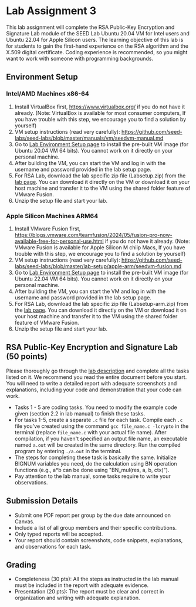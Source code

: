 # Lab Assignment 3

This lab assignment will complete the RSA Public-Key Encryption and Signature Lab module of the SEED Lab Ubuntu 20.04 VM for Intel users and Ubuntu 22.04 for Apple Silicon users. The learning objective of this lab is for students to gain the first-hand experience on the RSA algorithm and the X.509 digital certificate. Coding experience is recommended, so you might want to work with someone with programming backgrounds.

## Environment Setup

### Intel/AMD Machines x86-64

1. Install VirtualBox first, https://www.virtualbox.org/ if you do not have it already. (Note: VirtualBox is available for most consumer computers, If you have trouble with this step, we encourage you to find a solution by yourself)
2. VM setup instructions (read very carefully): https://github.com/seed-labs/seed-labs/blob/master/manuals/vm/seedvm-manual.md
3. Go to [Lab Environment Setup page](https://seedsecuritylabs.org/labsetup.html) to install the pre-built VM image (for Ubuntu 20.04 VM 64 bits). You cannot work on it directly on your personal machine.
4. After building the VM, you can start the VM and log in with the username and password provided in the lab setup page.
5. For RSA Lab, download the lab specific zip file (Labsetup.zip) from the [lab page](https://seedsecuritylabs.org/Labs_20.04/Crypto/Crypto_RSA/). You can download it directly on the VM or download it on your host machine and transfer it to the VM using the shared folder feature of VMware Fusion.
6. Unzip the setup file and start your lab.

### Apple Silicon Machines ARM64

1. Install VMware Fusion first, https://blogs.vmware.com/teamfusion/2024/05/fusion-pro-now-available-free-for-personal-use.html if you do not have it already. (Note: VMware Fusion is available for Apple Silicon M chiip Macs, If you have trouble with this step, we encourage you to find a solution by yourself)
2. VM setup instructions (read very carefully): https://github.com/seed-labs/seed-labs/blob/master/lab-setup/apple-arm/seedvm-fusion.md
3. Go to [Lab Environment Setup page](https://seedsecuritylabs.org/labsetup.html) to install the pre-built VM image (for Ubuntu 22.04 VM 64 bits). You cannot work on it directly on your personal machine.
4. After building the VM, you can start the VM and log in with the username and password provided in the lab setup page.
5. For RSA Lab, download the lab specific zip file (Labsetup-arm.zip) from the [lab page](https://seedsecuritylabs.org/Labs_20.04/Crypto/Crypto_RSA/). You can download it directly on the VM or download it on your host machine and transfer it to the VM using the shared folder feature of VMware Fusion.
6. Unzip the setup file and start your lab.

## RSA Public-Key Encryption and Signature Lab (50 points)

Please thoroughly go through the [lab description](https://seedsecuritylabs.org/Labs_20.04/Files/Crypto_RSA/Crypto_RSA.pdf) and complete all the tasks listed on it. We recommend you read the entire document before you start. You will need to write a detailed report with adequate screenshots and explanations, including your code and demonstration that your code can work.

- Tasks 1 - 5 are coding tasks. You need to modify the example code given (section 2.2 in lab manual) to finish these tasks.
- For tasks 1-5, create a separate `.c` file for each task. Compile each `.c` file you've created using the command `gcc file_name.c -lcrypto` in the terminal (replace `file_name.c` with your actual file name). After compilation, if you haven't specified an output file name, an executable named `a.out` will be created in the same directory. Run the compiled program by entering `./a.out` in the terminal.
- The steps for completing these task is basically the same. Initialize BIGNUM variables you need, do the calculation using BN operation functions (e.g., a\*b can be done using "BN_mul(res, a, b, ctx)").
- Pay attention to the lab manual, some tasks require to write your observations.

## Submission Details

- Submit one PDF report per group by the due date announced on Canvas.
- Include a list of all group members and their specific contributions.
- Only typed reports will be accepted.
- Your report should contain screenshots, code snippets, explanations, and observations for each task.

## Grading

- Completeness (30 pts): All the steps as instructed in the lab manual must be included in the report with adequate evidence.
- Presentation (20 pts): The report must be clear and correct in organization and writing with adequate explanation.
